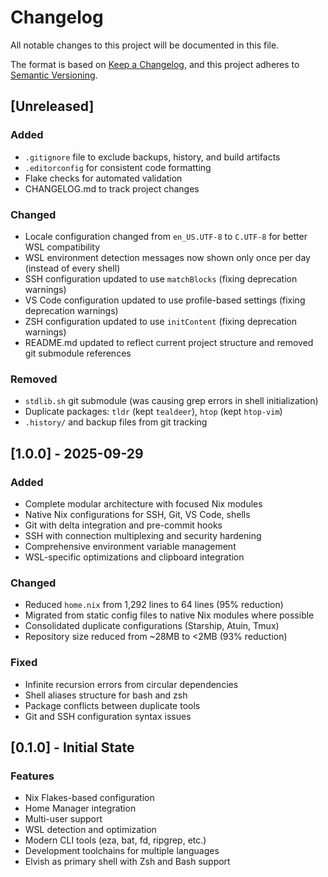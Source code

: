 # Changelog

All notable changes to this project will be documented in this file.

The format is based on [Keep a Changelog](https://keepachangelog.com/en/1.0.0/),
and this project adheres to [Semantic Versioning](https://semver.org/spec/v2.0.0.html).

## [Unreleased]

### Added
- `.gitignore` file to exclude backups, history, and build artifacts
- `.editorconfig` for consistent code formatting
- Flake checks for automated validation
- CHANGELOG.md to track project changes

### Changed
- Locale configuration changed from `en_US.UTF-8` to `C.UTF-8` for better WSL compatibility
- WSL environment detection messages now shown only once per day (instead of every shell)
- SSH configuration updated to use `matchBlocks` (fixing deprecation warnings)
- VS Code configuration updated to use profile-based settings (fixing deprecation warnings)
- ZSH configuration updated to use `initContent` (fixing deprecation warnings)
- README.md updated to reflect current project structure and removed git submodule references

### Removed
- `stdlib.sh` git submodule (was causing grep errors in shell initialization)
- Duplicate packages: `tldr` (kept `tealdeer`), `htop` (kept `htop-vim`)
- `.history/` and backup files from git tracking

## [1.0.0] - 2025-09-29

### Added
- Complete modular architecture with focused Nix modules
- Native Nix configurations for SSH, Git, VS Code, shells
- Git with delta integration and pre-commit hooks
- SSH with connection multiplexing and security hardening
- Comprehensive environment variable management
- WSL-specific optimizations and clipboard integration

### Changed
- Reduced `home.nix` from 1,292 lines to 64 lines (95% reduction)
- Migrated from static config files to native Nix modules where possible
- Consolidated duplicate configurations (Starship, Atuin, Tmux)
- Repository size reduced from ~28MB to <2MB (93% reduction)

### Fixed
- Infinite recursion errors from circular dependencies
- Shell aliases structure for bash and zsh
- Package conflicts between duplicate tools
- Git and SSH configuration syntax issues

## [0.1.0] - Initial State

### Features
- Nix Flakes-based configuration
- Home Manager integration
- Multi-user support
- WSL detection and optimization
- Modern CLI tools (eza, bat, fd, ripgrep, etc.)
- Development toolchains for multiple languages
- Elvish as primary shell with Zsh and Bash support